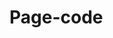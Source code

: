 # Page-code
<!doctype html >
<!--[if IE 8]>    <html class="ie8" lang="en"> <![endif]-->
<!--[if IE 9]>    <html class="ie9" lang="en"> <![endif]-->
<!--[if gt IE 8]><!--> <html lang="en-US"> <!--<![endif]-->
<head>
<title>Exceptional dynamism: Watch and jewelry sales up in 2023 | The Yeshiva World</title>
<meta charset="UTF-8" />
<meta name="viewport" content="width=device-width, initial-scale=1.0">
<link rel="pingback" href="https://www.theyeshivaworld.com/xmlrpc.php" />
<meta name="robots" content="max-image-preview:large" />
<link rel="icon" type="image/png" href="https://i1.wp.com/www.theyeshivaworld.com/classifieds/wp-content/uploads/2017/05/YWNfavicon.png"><link rel="dns-prefetch" href="//platform-api.sharethis.com" />
<link rel="dns-prefetch" href="//fonts.googleapis.com" />
<link rel="alternate" type="application/rss+xml" title="The Yeshiva World &raquo; Feed" href="https://www.theyeshivaworld.com/feed" />
<link rel="alternate" type="application/rss+xml" title="The Yeshiva World &raquo; Comments Feed" href="https://www.theyeshivaworld.com/comments/feed" />
<link rel="alternate" type="application/rss+xml" title="The Yeshiva World &raquo; Exceptional dynamism: Watch and jewelry sales up in 2023 Comments Feed" href="https://www.theyeshivaworld.com/news/general/2230262/exceptional-dynamism-watch-and-jewelry-sales-up-in-2023.html/feed" />
<link rel="stylesheet" id="wp-block-library-css" href="https://www.theyeshivaworld.com/wp-includes/css/dist/block-library/style.css?ver=6.3.2" type="text/css" media="all" />
<style id="classic-theme-styles-inline-css" type="text/css">
/**
 * These rules are needed for backwards compatibility.
 * They should match the button element rules in the base theme.json file.
 */
.wp-block-button__link {
	color: #ffffff;
	background-color: #32373c;
	border-radius: 9999px; /* 100% causes an oval, but any explicit but really high value retains the pill shape. */

	/* This needs a low specificity so it won't override the rules from the button element if defined in theme.json. */
	box-shadow: none;
	text-decoration: none;
